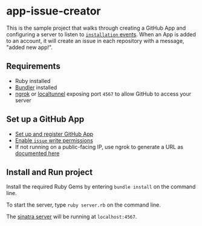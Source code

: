 # app-issue-creator

This is the sample project that walks through creating a GitHub App and configuring a server to listen to [`installation` events](https://developer.github.com/v3/activity/events/types/#installationevent). When an App is added to an account, it will create an issue in each repository with a message, "added new app!".

## Requirements

* Ruby installed
* [Bundler](http://bundler.io/) installed
* [ngrok](https://ngrok.com/) or [localtunnel](https://localtunnel.github.io/www/) exposing port `4567` to allow GitHub to access your server

## Set up a GitHub App

* [Set up and register GitHub App](https://developer.github.com/apps/building-integrations/setting-up-and-registering-github-apps/)
* [Enable `issue` write permissions](https://developer.github.com/v3/apps/permissions/#permission-on-issues)
* If not running on a public-facing IP, use ngrok to generate a URL as [documented here](https://developer.github.com/v3/guides/building-a-ci-server/#writing-your-server)

## Install and Run project

Install the required Ruby Gems by entering `bundle install` on the command line. 

To start the server, type `ruby server.rb` on the command line.

The [sinatra server](http://www.sinatrarb.com/) will be running at `localhost:4567`.

[basics of auth]: http://developer.github.com/guides/basics-of-authentication/

